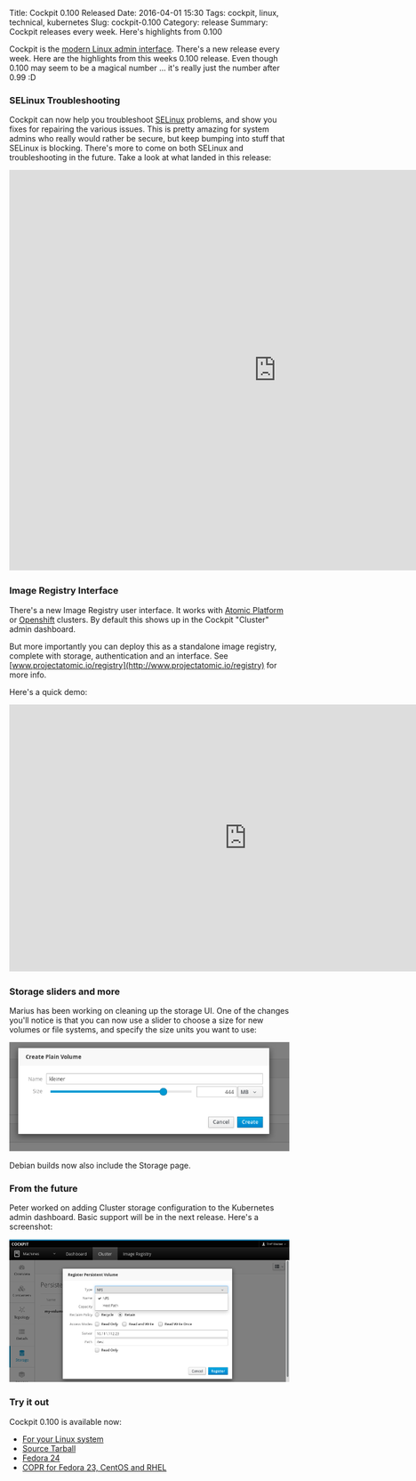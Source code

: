 Title: Cockpit 0.100 Released
Date: 2016-04-01 15:30
Tags: cockpit, linux, technical, kubernetes
Slug: cockpit-0.100
Category: release
Summary: Cockpit releases every week. Here's highlights from 0.100

Cockpit is the [modern Linux admin interface](http://cockpit-project.org/). There's a new release every week. Here are the highlights from this weeks 0.100 release. Even though 0.100 may seem to be a magical number ... it's really just the number after 0.99 :D

### SELinux Troubleshooting

Cockpit can now help you troubleshoot [SELinux](http://stopdisablingselinux.com/) problems, and show you fixes for repairing the various issues. This is pretty amazing for system admins who really would rather be secure, but keep bumping into stuff that SELinux is blocking. There's more to come on both SELinux and troubleshooting in the future. Take a look at what landed in this release:

<iframe width="960" height="720" src="https://www.youtube.com/embed/eBGK6qSmnng?rel=0" frameborder="0" allowfullscreen></iframe>

### Image Registry Interface

There's a new Image Registry user interface. It works with [Atomic Platform](http://www.projectatomic.io/) or [Openshift](https://www.openshift.org/) clusters. By default this shows up in the Cockpit "Cluster" admin dashboard.

But more importantly you can deploy this as a standalone image registry, complete with storage, authentication and an interface. See [www.projectatomic.io/registry](http://www.projectatomic.io/registry) for more info.

Here's a quick demo:

<iframe width="853" height="480" src="https://www.youtube.com/embed/VSOAASf1Usw?rel=0" frameborder="0" allowfullscreen></iframe>

### Storage sliders and more

Marius has been working on cleaning up the storage UI. One of the changes you'll notice is that you can now use a slider to choose a size for new volumes or file systems, and specify the size units you want to use:

![Storage number slider](images/cockpit-storage-slider.png)

Debian builds now also include the Storage page.


### From the future

Peter worked on adding Cluster storage configuration to the Kubernetes admin dashboard. Basic support will be in the next release. Here's a screenshot:

![Kubernetes persistent volume](images/cockpit-kubernetes-storage.png)

### Try it out

Cockpit 0.100 is available now:

 * [For your Linux system](http://cockpit-project.org/running.html)
 * [Source Tarball](https://github.com/cockpit-project/cockpit/releases/tag/0.100)
 * [Fedora 24](https://bodhi.fedoraproject.org/updates/cockpit-0.100-1.fc24)
 * [COPR for Fedora 23, CentOS and RHEL](https://copr.fedoraproject.org/coprs/g/cockpit/cockpit-preview/)

